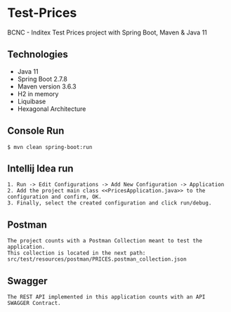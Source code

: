 # Test-Prices
BCNC - Inditex Test Prices project with Spring Boot, Maven &amp; Java 11

## Technologies

   * Java 11
   * Spring Boot 2.7.8
   * Maven version 3.6.3
   * H2 in memory
   * Liquibase
   * Hexagonal Architecture

## Console Run

    $ mvn clean spring-boot:run

## Intellij Idea run

    1. Run -> Edit Configurations -> Add New Configuration -> Application
    2. Add the project main class <<PricesApplication.java>> to the configuration and confirm, OK.
    3. Finally, select the created configuration and click run/debug.

## Postman

    The project counts with a Postman Collection meant to test the application.
    This collection is located in the next path: src/test/resources/postman/PRICES.postman_collection.json

## Swagger 

    The REST API implemented in this application counts with an API SWAGGER Contract.